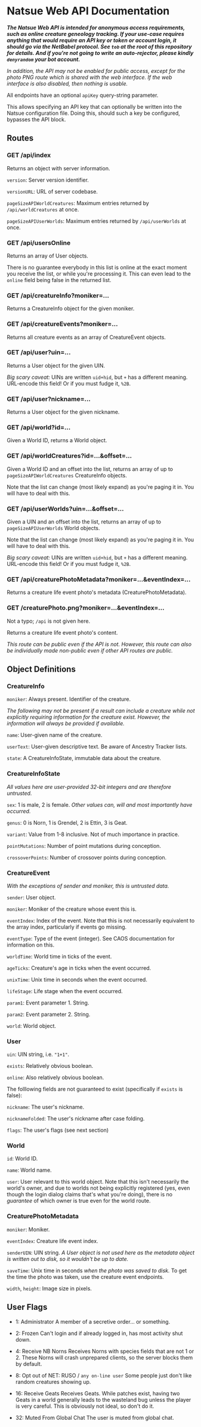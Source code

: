 # Natsue Web API Documentation

***The Natsue Web API is intended for anonymous access requirements, such as online creature geneology tracking. If your use-case requires anything that would require an API key or token or account login, it should go via the NetBabel protocol. See `tob` at the root of this repository for details. And if you're not going to write an auto-rejector, please kindly `denyrandom` your bot account.***

*In addition, the API may not be enabled for public access, except for the photo PNG route which is shared with the web interface. If the web interface is also disabled, then nothing is usable.*

All endpoints have an optional `apiKey` query-string parameter. 

This allows specifying an API key that can optionally be written into the Natsue configuration file. Doing this, should such a key be configured, bypasses the API block.

## Routes

### GET /api/index

Returns an object with server information.

`version`: Server version identifier.

`versionURL`: URL of server codebase.

`pageSizeAPIWorldCreatures`: Maximum entries returned by `/api/worldCreatures` at once.

`pageSizeAPIUserWorlds`: Maximum entries returned by `/api/userWorlds` at once.

### GET /api/usersOnline

Returns an array of User objects.

There is no guarantee everybody in this list is online at the exact moment you receive the list, or while you're processing it. This can even lead to the `online` field being false in the returned list.

### GET /api/creatureInfo?moniker=...

Returns a CreatureInfo object for the given moniker.

### GET /api/creatureEvents?moniker=...

Returns all creature events as an array of CreatureEvent objects.

### GET /api/user?uin=...

Returns a User object for the given UIN.

*Big scary caveat:* UINs are written `uid+hid`, but `+` has a different meaning. URL-encode this field! Or if you must fudge it, `%2B`.

### GET /api/user?nickname=...

Returns a User object for the given nickname.

### GET /api/world?id=...

Given a World ID, returns a World object.

### GET /api/worldCreatures?id=...&offset=...

Given a World ID and an offset into the list, returns an array of up to `pageSizeAPIWorldCreatures` CreatureInfo objects.

Note that the list can change (most likely expand) as you're paging it in. You will have to deal with this.

### GET /api/userWorlds?uin=...&offset=...

Given a UIN and an offset into the list, returns an array of up to `pageSizeAPIUserWorlds` World objects.

Note that the list can change (most likely expand) as you're paging it in. You will have to deal with this.

*Big scary caveat:* UINs are written `uid+hid`, but `+` has a different meaning. URL-encode this field! Or if you must fudge it, `%2B`.

### GET /api/creaturePhotoMetadata?moniker=...&eventIndex=...

Returns a creature life event photo's metadata (CreaturePhotoMetadata).

### GET /creaturePhoto.png?moniker=...&eventIndex=...

Not a typo; `/api` is not given here.

Returns a creature life event photo's content.

*This route can be public even if the API is not. However, this route can also be individually made non-public even if other API routes are public.*

## Object Definitions

### CreatureInfo

`moniker`: Always present. Identifier of the creature.

*The following may not be present if a result can include a creature while not explicitly requiring information for the creature exist. However, the information will always be provided if available.*

`name`: User-given name of the creature.

`userText`: User-given descriptive text. Be aware of Ancestry Tracker lists.

`state`: A CreatureInfoState, immutable data about the creature.

### CreatureInfoState

*All values here are user-provided 32-bit integers and are therefore untrusted.*

`sex`: 1 is male, 2 is female. *Other values can, will and most importantly have occurred.*

`genus`: 0 is Norn, 1 is Grendel, 2 is Ettin, 3 is Geat.

`variant`: Value from 1-8 inclusive. Not of much importance in practice.

`pointMutations`: Number of point mutations during conception.

`crossoverPoints`: Number of crossover points during conception.

### CreatureEvent

*With the exceptions of sender and moniker, this is untrusted data.*

`sender`: User object.

`moniker`: Moniker of the creature whose event this is.

`eventIndex`: Index of the event. Note that this is not necessarily equivalent to the array index, particularly if events go missing.

`eventType`: Type of the event (integer). See CAOS documentation for information on this.

`worldTime`: World time in ticks of the event.

`ageTicks`: Creature's age in ticks when the event occurred.

`unixTime`: Unix time in seconds when the event occurred.

`lifeStage`: Life stage when the event occurred.

`param1`: Event parameter 1. String.

`param2`: Event parameter 2. String.

`world`: World object.

### User

`uin`: UIN string, i.e. `"1+1"`.

`exists`: Relatively obvious boolean.

`online`: Also relatively obvious boolean.

The folllowing fields are not guaranteed to exist (specifically if `exists` is false):

`nickname`: The user's nickname.

`nicknameFolded`: The user's nickname after case folding.

`flags`: The user's flags (see next section)

### World

`id`: World ID.

`name`: World name.

`user`: User relevant to this world object. Note that this isn't necessarily the world's owner, and due to worlds not being explicitly registered (yes, even though the login dialog claims that's what you're doing), there is no *guarantee* of which owner is true even for the world route.

### CreaturePhotoMetadata

`moniker`: Moniker.

`eventIndex`: Creature life event index.

`senderUIN`: UIN string. _A User object is not used here as the metadata object is written out to disk, so it wouldn't be up to date._

`saveTime`: Unix time in seconds _when the photo was saved to disk._ To get the time the photo was taken, use the creature event endpoints.

`width`, `height`: Image size in pixels.

## User Flags

+ 1: Administrator
  A member of a secretive order... or something.

+ 2: Frozen
  Can't login and if already logged in, has most activity shut down.

+ 4: Receive NB Norns
  Receives Norns with species fields that are not 1 or 2. These Norns will crash unprepared clients, so the server blocks them by default.

+ 8: Opt out of NET: RUSO / `any on-line user`
  Some people just don't like random creatures showing up.

+ 16: Receive Geats
  Receives Geats. While patches exist, having two Geats in a world generally leads to the wasteland bug unless the player is very careful. This is obviously not ideal, so don't do it.

+ 32: Muted From Global Chat
  The user is muted from global chat.
